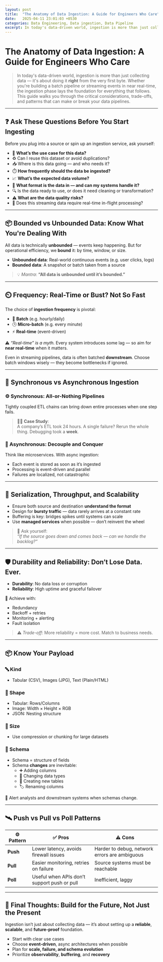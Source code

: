 ```yaml
---
layout: post
title:  "The Anatomy of Data Ingestion: A Guide for Engineers Who Care"
date:   2025-04-11 23:01:03 +0530
categories: Data Engineering, Data ingestion, Data Pipeline
excerpt: In today's data-driven world, ingestion is more than just collecting data — it's about doing it right from the very first byte. Whether you're building a batch pipeline or streaming events in near real-time, the ingestion phase lays the foundation for everything that follows. This guide walks you through the critical considerations, trade-offs, and patterns that can make or break your data pipelines.
---
```


# The Anatomy of Data Ingestion: A Guide for Engineers Who Care

> In today's data-driven world, ingestion is more than just collecting data — it's about doing it **right** from the very first byte. Whether you're building a batch pipeline or streaming events in near real-time, the ingestion phase lays the foundation for everything that follows. This guide walks you through the critical considerations, trade-offs, and patterns that can make or break your data pipelines.

---

## ❓ Ask These Questions Before You Start Ingesting

Before you plug into a source or spin up an ingestion service, ask yourself:

- 🧩 **What’s the use case for this data?**
- ♻️ Can I reuse this dataset or avoid duplications?
- 📥 Where is this data going — and who needs it?
- ⏱️ **How frequently should the data be ingested?**
- 📈 **What’s the expected data volume?**
- 🧾 **What format is the data in — and can my systems handle it?**
- 🔍 Is the data ready to use, or does it need cleaning or transformation?
- ⚠️ **What are the data quality risks?**
- 🔄 Does this streaming data require real-time in-flight processing?

---

## 📦 Bounded vs Unbounded Data: Know What You're Dealing With

All data is technically **unbounded** — events keep happening. But for operational efficiency, we **bound** it: by time, window, or size.

- **Unbounded data**: Real-world continuous events (e.g. user clicks, logs)
- **Bounded data**: A snapshot or batch taken from a source

> 💡 _Mantra_: **“All data is unbounded until it’s bounded.”**

---

## ⏲️ Frequency: Real-Time or Bust? Not So Fast

The choice of **ingestion frequency** is pivotal:

- 🧹 **Batch** (e.g. hourly/daily)
- 🕒 **Micro-batch** (e.g. every minute)
- ⚡ **Real-time** (event-driven)

⚠️ _“Real-time” is a myth._ Every system introduces some lag — so aim for **near real-time** when it matters.

Even in streaming pipelines, data is often batched **downstream**. Choose batch windows wisely — they become bottlenecks if ignored.

---

## 🔄 Synchronous vs Asynchronous Ingestion

### ⚙️ Synchronous: All-or-Nothing Pipelines

Tightly coupled ETL chains can bring down entire processes when one step fails.

> 🧟‍♂️ **Case Study**:  
> A company’s ETL took 24 hours. A single failure? Rerun the whole thing. Debugging took a **week**.

### 🚀 Asynchronous: Decouple and Conquer

Think like microservices. With async ingestion:

- Each event is stored as soon as it’s ingested
- Processing is event-driven and parallel
- Failures are localized, not catastrophic

---

## 🧵 Serialization, Throughput, and Scalability

- Ensure both source and destination **understand the format**
- Design for **bursty traffic** — data rarely arrives at a constant rate
- Buffering is key: bridges spikes until systems can scale
- Use **managed services** when possible — don’t reinvent the wheel

> 🧠 Ask yourself:  
> _“If the source goes down and comes back — can we handle the backlog?”_

---

## 🛡️ Durability and Reliability: Don’t Lose Data. Ever.

- **Durability**: No data loss or corruption
- **Reliability**: High uptime and graceful failover

🔁 Achieve with:
- Redundancy
- Backoff + retries
- Monitoring + alerting
- Fault isolation

> ⚠️ _Trade-off_: More reliability = more cost. Match to business needs.

---

## 📦 Know Your Payload

### 🔤 Kind

- Tabular (CSV), Images (JPG), Text (Plain/HTML)

### 📐 Shape

- Tabular: Rows/Columns  
- Image: Width × Height × RGB  
- JSON: Nesting structure  

### 📏 Size

- Use compression or chunking for large datasets

### 🧬 Schema

- Schema = structure of fields
- Schema **changes** are inevitable:
  - ➕ Adding columns
  - 🔄 Changing data types
  - 🧱 Creating new tables
  - 🏷️ Renaming columns

📣 Alert analysts and downstream systems when schemas change.

---

## 🛰️ Push vs Pull vs Poll Patterns

| ⚙️ Pattern     | ✅ Pros                                                 | ⚠️ Cons                                                   |
|----------------|---------------------------------------------------------|------------------------------------------------------------|
| **Push**        | Lower latency, avoids firewall issues                   | Harder to debug, network errors are ambiguous              |
| **Pull**        | Easier monitoring, retries on failure                   | Source systems must be reachable                           |
| **Poll**        | Useful when APIs don’t support push or pull            | Inefficient, laggy                                         |

---

## 🧭 Final Thoughts: Build for the Future, Not Just the Present

Ingestion isn’t just about collecting data — it’s about setting up a **reliable**, **scalable**, and **future-proof** foundation.

- Start with clear use cases
- Choose **event-driven**, async architectures when possible
- Plan for **scale, failure, and schema evolution**
- Prioritize **observability**, **buffering**, and **recovery**
